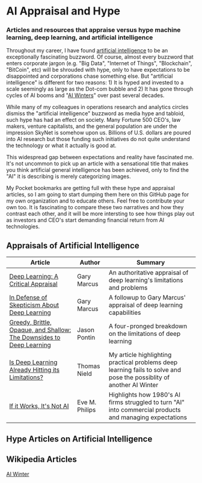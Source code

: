 # AI Appraisal and Hype

### Articles and resources that appraise versus hype machine learning, deep learning, and artificial intelligence

Throughout my career, I have found [artificial intelligence](https://en.wikipedia.org/wiki/Artificial_intelligence) to be an exceptionally fascinating buzzword. Of course, almost every buzzword that enters corporate jargon (e.g. "Big Data", "Internet of Things", "Blockchain", "BitCoin", etc) will be shrouded with hype, only to have expectations to be disappointed and corporations chase something else. But "artificial intelligence" is different for two reasons: 1) It is hyped and invested to a scale seemingly as large as the Dot-com bubble and 2) It has gone through cycles of AI booms and "[AI Winters](https://en.wikipedia.org/wiki/AI_winter)" over past several decades. 

While many of my colleagues in operations research and analytics circles dismiss the "artificial intelligence" buzzword as media hype and  tabloid, such hype has had an effect on society. Many Fortune 500 CEO's, law makers, venture capitalists, and the general population are under the impression SkyNet is somehow upon us. Billions of U.S. dollars are poured into AI research but those funding such initiatives do not quite understand the technology or what it actually is good at. 

This widespread gap between expectations and reality have fascinated me. It's not uncommon to pick up an article with a sensational title that makes you think artificial general intelligence has been achieved, only to find the "AI" it is describing is merely categorizing images. 

My Pocket bookmarks are getting full with these hype and appraisal articles, so I am going to start dumping them here on this GitHub page for my own organization and to educate others. Feel free to contribute your own too.  It is fascinating to compare these two narratives and how they contrast each other, and it will be more intersting to see how things play out as investors and CEO's start demanding financial return from AI technologies. 


## Appraisals of Artificial Intelligence 

|Article|Author|Summary|
|---|---|---|
|[Deep Learning: A Critical Appraisal](https://arxiv.org/ftp/arxiv/papers/1801/1801.00631.pdf)|Gary Marcus|An authoritative appraisal of deep learning's limitations and problems|
|[In Defense of Skepticism About Deep Learning](https://medium.com/@GaryMarcus/in-defense-of-skepticism-about-deep-learning-6e8bfd5ae0f1)|Gary Marcus|A followup to Gary Marcus' appraisal of deep learning capabilities|
|[Greedy, Brittle, Opaque, and Shallow: The Downsides to Deep Learning](https://www.wired.com/story/greedy-brittle-opaque-and-shallow-the-downsides-to-deep-learning/)|Jason Pontin|A four-pronged breakdown on the limitations of deep learning|
|[Is Deep Learning Already Hitting its Limitations?](https://towardsdatascience.com/is-deep-learning-already-hitting-its-limitations-c81826082ac3)|Thomas Nield|My article highlighting practical problems deep learning fails to solve and pose the possiblity of another AI Winter|
|[If it Works, It's Not AI](http://dspace.mit.edu/bitstream/handle/1721.1/80558/43557450-MIT.pdf?sequence=2)|Eve M. Philips|Highlights how 1980's AI firms struggled to turn "AI" into commercial products and managing expectations|


## Hype Articles on Artificial Intelligence


## Wikipedia Articles

[AI Winter](https://en.wikipedia.org/wiki/AI_winter) 
